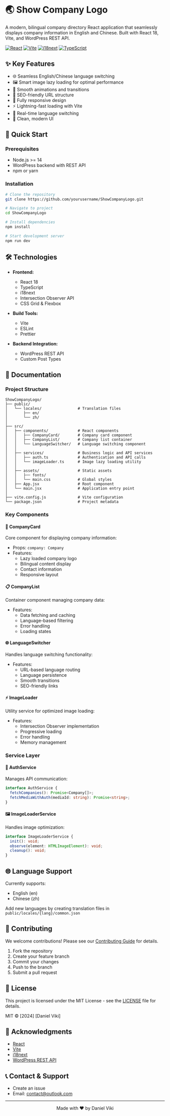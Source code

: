 # 🌏 Show Company Logo

A modern, bilingual company directory React application that seamlessly displays company information in English and Chinese. Built with React 18, Vite, and WordPress REST API.

[![React](https://img.shields.io/badge/React-18-blue.svg)](https://reactjs.org/)
[![Vite](https://img.shields.io/badge/Vite-4-646CFF.svg)](https://vitejs.dev/)
[![i18next](https://img.shields.io/badge/i18next-22-26A69A.svg)](https://www.i18next.com/)
[![TypeScript](https://img.shields.io/badge/TypeScript-5-007ACC.svg)](https://www.typescriptlang.org/)

## ✨ Key Features

- 🌐 Seamless English/Chinese language switching
- 🖼️ Smart image lazy loading for optimal performance
- 💫 Smooth animations and transitions
- 🎯 SEO-friendly URL structure
- 📱 Fully responsive design
- ⚡ Lightning-fast loading with Vite
- 🔄 Real-time language switching
- 🎨 Clean, modern UI

## 🚀 Quick Start

### Prerequisites

- Node.js >= 14
- WordPress backend with REST API
- npm or yarn

### Installation

```bash
# Clone the repository
git clone https://github.com/yourusername/ShowCompanyLogo.git

# Navigate to project
cd ShowCompanyLogo

# Install dependencies
npm install

# Start development server
npm run dev
```

## 🛠️ Technologies

- **Frontend:**
  - React 18
  - TypeScript
  - i18next
  - Intersection Observer API
  - CSS Grid & Flexbox

- **Build Tools:**
  - Vite
  - ESLint
  - Prettier

- **Backend Integration:**
  - WordPress REST API
  - Custom Post Types

## 📖 Documentation

### Project Structure
```
ShowCompanyLogo/
├── public/
│   └── locales/                # Translation files
│       ├── en/
│       └── zh/
│
├── src/
│   ├── components/             # React components
│   │   ├── CompanyCard/        # Company card component
│   │   ├── CompanyList/        # Company list container
│   │   └── LanguageSwitcher/   # Language switching component
│   │
│   ├── services/               # Business logic and API services
│   │   ├── auth.ts             # Authentication and API calls
│   │   └── imageLoader.ts      # Image lazy loading utility
│   │
│   ├── assets/                 # Static assets
│   │   ├── fonts/         
│   │   └── main.css            # Global styles   
│   ├── App.jsx                 # Root component
│   └── main.jsx                # Application entry point
│
├── vite.config.js              # Vite configuration
└── package.json                # Project metadata
```

### Key Components

#### 🎯 CompanyCard
Core component for displaying company information:
- Props: `company: Company`
- Features:
  - Lazy loaded company logo
  - Bilingual content display
  - Contact information
  - Responsive layout

#### 📋 CompanyList
Container component managing company data:
- Features:
  - Data fetching and caching
  - Language-based filtering
  - Error handling
  - Loading states

#### 🌐 LanguageSwitcher
Handles language switching functionality:
- Features:
  - URL-based language routing
  - Language persistence
  - Smooth transitions
  - SEO-friendly links

#### ⚡ ImageLoader
Utility service for optimized image loading:
- Features:
  - Intersection Observer implementation
  - Progressive loading
  - Error handling
  - Memory management

### Service Layer

#### 🔐 AuthService
Manages API communication:
```typescript
interface AuthService {
  fetchCompanies(): Promise<Company[]>;
  fetchMediaWithAuth(mediaId: string): Promise<string>;
}
```

#### 🖼️ ImageLoaderService
Handles image optimization:
```typescript
interface ImageLoaderService {
  init(): void;
  observe(element: HTMLImageElement): void;
  cleanup(): void;
}
```

## 🌐 Language Support

Currently supports:
- English (en)
- Chinese (zh)

Add new languages by creating translation files in `public/locales/{lang}/common.json`

## 🤝 Contributing

We welcome contributions! Please see our [Contributing Guide](CONTRIBUTING.md) for details.

1. Fork the repository
2. Create your feature branch
3. Commit your changes
4. Push to the branch
5. Submit a pull request

## 📜 License

This project is licensed under the MIT License - see the [LICENSE](LICENSE) file for details.

MIT © [2024] [Daniel Viki]

## 🙏 Acknowledgments

- [React](https://reactjs.org/)
- [Vite](https://vitejs.dev/)
- [i18next](https://www.i18next.com/)
- [WordPress REST API](https://developer.wordpress.org/rest-api/)

## 📞 Contact & Support

- Create an issue
- Email: contact@outlook.com

---

<p align="center">
  Made with ❤️ by Daniel Viki
</p>
